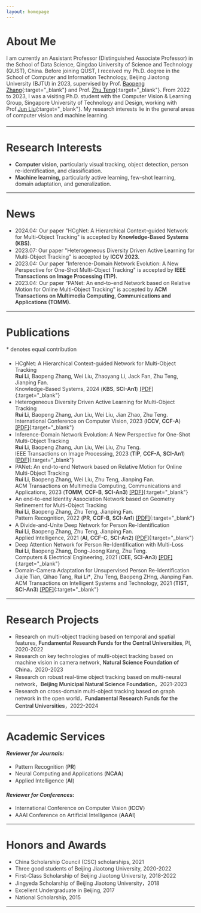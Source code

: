 ```yaml
---
layout: homepage
---
```


# About Me

I am currently an Assistant Professor (Distinguished Associate Professor) in the School of Data Science, Qingdao University of Science and Technology (QUST), China. Before joining QUST, I received my Ph.D. degree in the School of Computer and Information Technology, Beijing Jiaotong University (BJTU) in 2023, supervised by Prof. [Baopeng Zhang](http://faculty.bjtu.edu.cn/8221/){:target="_blank"} and Prof. [Zhu Teng](http://faculty.bjtu.edu.cn/8902/){:target="_blank"}. From 2022 to 2023, I was a visiting Ph.D. student with the Computer Vision & Learning Group, Singapore University of Technology and Design, working with Prof.[Jun Liu](https://sites.google.com/view/junliu021){:target="_blank"}. My research interests lie in the general areas of computer vision and machine learning.

***

# Research Interests
- **Computer vision,** particularly visual tracking, object detection, person re-identification, and classification.
- **Machine learning,** particularly active learning, few-shot learning, domain adaptation, and generalization.

***

# News
- 2024.04: Our paper "HCgNet: A Hierarchical Context-guided Network for Multi-Object Tracking" is accepted by **Knowledge-Based Systems (KBS).**
- 2023.07: Our paper "Heterogeneous Diversity Driven Active Learning for Multi-Object Tracking" is accepted by **ICCV 2023.**
- 2023.04: Our paper "Inference-Domain Network Evolution: A New Perspective for One-Shot Multi-Object Tracking" is accepted by **IEEE Transactions on Image Processing (TIP).**
- 2023.04: Our paper "PANet: An end-to-end Network based on Relative Motion for Online Multi-Object Tracking" is accepted by **ACM Transactions on Multimedia Computing, Communications and Applications (TOMM).**


***

# Publications

\* denotes equal contribution

- HCgNet: A Hierarchical Context-guided Network for Multi-Object Tracking <br>
  **Rui Li**, Baopeng Zhang, Wei Liu, Zhaoyang Li, Jack Fan, Zhu Teng, Jianping Fan. <br>
  Knowledge-Based Systems, 2024 (**KBS**, **SCI-An1**) [[PDF]](https://www.sciencedirect.com/science/article/abs/pii/S0950705124004933?via%3Dihub){:target="_blank"}
- Heterogeneous Diversity Driven Active Learning for Multi-Object Tracking <br>
  **Rui Li**, Baopeng Zhang, Jun Liu, Wei Liu, Jian Zhao, Zhu Teng. <br>
  International Conference on Computer Vision, 2023 (**ICCV**, **CCF-A**) [[PDF]](https://openaccess.thecvf.com/content/ICCV2023/papers/Li_Heterogeneous_Diversity_Driven_Active_Learning_for_Multi-Object_Tracking_ICCV_2023_paper.pdf){:target="_blank"}
- Inference-Domain Network Evolution: A New Perspective for One-Shot Multi-Object Tracking <br>
  **Rui Li**, Baopeng Zhang, Jun Liu, Wei Liu, Zhu Teng. <br>
  IEEE Transactions on Image Processing, 2023 (**TIP**, **CCF-A**, **SCI-An1**) [[PDF]](https://ieeexplore.ieee.org/stamp/stamp.jsp?tp=&arnumber=10091759){:target="_blank"}
- PANet: An end-to-end Network based on Relative Motion for Online Multi-Object Tracking <br>
  **Rui Li**, Baopeng Zhang, Wei Liu, Zhu Teng, Jianping Fan. <br>
  ACM Transactions on Multimedia Computing, Communications and Applications, 2023 (**TOMM**, **CCF-B**, **SCI-An3**) [[PDF]](https://dl.acm.org/doi/pdf/10.1145/3595379){:target="_blank"} 
- An end-to-end Identity Association Network based on Geometry Refinement for Multi-Object Tracking <br>
  **Rui Li**, Baopeng Zhang, Zhu Teng, Jianping Fan. <br>
  Pattern Recognition, 2022 (**PR**, **CCF-B**, **SCI-An1**) [[PDF]](https://www.sciencedirect.com/science/article/pii/S0031320322002199){:target="_blank"}  
- A Divide-and-Unite Deep Network for Person Re-Identification <br>
  **Rui Li**, Baopeng Zhang, Zhu Teng, Jianping Fan. <br>
  Applied Intelligence, 2021 (**AI**, **CCF-C**, **SCI-An2**) [[PDF]](https://link.springer.com/article/10.1007/s10489-020-01880-4){:target="_blank"} 
- Deep Attention Network for Person Re-Identification with Multi-Loss <br>
  **Rui Li**, Baopeng Zhang, Dong-Joong Kang, Zhu Teng. <br>
  Computers & Electrical Engineering, 2021 (**CEE**, **SCI-An3**) [[PDF]](https://www.sciencedirect.com/science/article/abs/pii/S0045790619311395){:target="_blank"}
- Domain-Camera Adaptation for Unsupervised Person Re-Identification <br>
  Jiajie Tian, Qihao Tang, **Rui Li\***, Zhu Teng, Baopeng ZHng, Jianping Fan. <br>
  ACM Transactions on Intelligent Systems and Technology, 2021 (**TIST**, **SCI-An3**) [[PDF]](https://dl.acm.org/doi/pdf/10.1145/3454130){:target="_blank"}
  
***

# Research Projects 
- Research on multi-object tracking based on temporal and spatial features, **Fundamental Research Funds for the Central Universities**, PI, 2020-2022
- Research on key technologies of multi-object tracking based on machine vision in camera network, **Natural Science Foundation of China**，2020-2023
- Research on robust real-time object tracking based on multi-neural network，**Beijing Municipal Natural Science Foundation**，2021-2023
- Research on cross-domain multi-object tracking based on graph network in the open world，**Fundamental Research Funds for the Central Universities**，2022-2024

***

# Academic Services

#### *Reviewer for Journals:*
- Pattern Recognition (**PR**)
- Neural Computing and Applications (**NCAA**)
- Applied Intelligence (**AI**)
  
#### *Reviewer for Conferences:*
- International Conference on Computer Vision (**ICCV**)
- AAAI Conference on Artificial Intelligence (**AAAI**)

***

# Honors and Awards

- China Scholarship Council (CSC) scholarships, 2021
- Three good students of Beijing Jiaotong University, 2020-2022
- First-Class Scholarship of Beijing Jiaotong University, 2018-2022
- Jingyeda Scholarship of Beijing Jiaotong University，2018
- Excellent Undergraduate in Beijing, 2017
- National Scholarship, 2015

***

<script>
var _hmt = _hmt || [];
(function() {
  var hm = document.createElement("script");
  hm.src = "https://hm.baidu.com/hm.js?e65e40065b1673fb2d43f64d90aed14d";
  var s = document.getElementsByTagName("script")[0]; 
  s.parentNode.insertBefore(hm, s);
})();
</script>

<style type="text/css">
  body{
    color: #333333;
  }
  p {
    margin: 0 0 1.5em 0;
  }
  li{
    padding-bottom: 0.1em;
  }
  strong{
    font-weight: 600;
  }
  b{
    font-weight: 600;
    color: #1677D2;
  }
</style>


